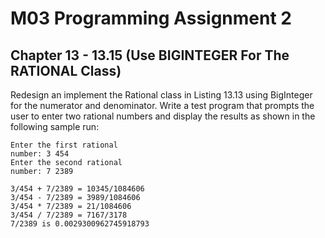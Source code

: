 # M03 Programming Assignment 2
## Chapter 13 - 13.15 (Use BIGINTEGER For The RATIONAL Class)
Redesign an implement the Rational class in Listing 13.13 using BigInteger for the numerator and denominator. Write a test program that prompts the user to enter two rational numbers and display the results as shown in the following sample run:

```
Enter the first rational
number: 3 454
Enter the second rational
number: 7 2389

3/454 + 7/2389 = 10345/1084606
3/454 - 7/2389 = 3989/1084606
3/454 * 7/2389 = 21/1084606
3/454 / 7/2389 = 7167/3178
7/2389 is 0.0029300962745918793
```